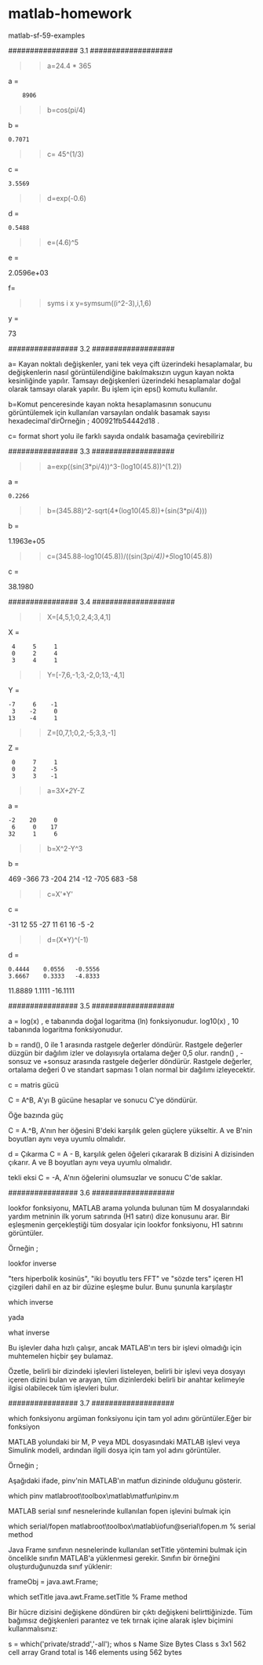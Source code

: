 # matlab-homework
matlab-sf-59-examples


################ 3.1 ###################




>> a=24.4 * 365

a =

        8906

>> b=cos(pi/4)

b =

    0.7071

>> c= 45^(1/3)

c =

    3.5569

>> d=exp(-0.6)

d =

    0.5488
>> e=(4.6)^5

e =

   2.0596e+03

f=
>> syms i x
>> y=symsum((i^2-3),i,1,6)
 
y =
 
73


################ 3.2 ###################




a= Kayan noktalı değişkenler, yani tek veya çift üzerindeki hesaplamalar, bu değişkenlerin nasıl görüntülendiğine bakılmaksızın uygun kayan nokta kesinliğinde yapılır. Tamsayı değişkenleri üzerindeki hesaplamalar doğal olarak tamsayı olarak yapılır. Bu işlem için eps() komutu kullanılır.

b=Komut penceresinde kayan nokta hesaplamasının sonucunu görüntülemek için kullanılan varsayılan ondalık basamak sayısı hexadecimal'dirÖrneğin ; 400921fb54442d18 .

c= format short yolu ile farklı sayıda ondalık basamağa çevirebiliriz




################ 3.3 ###################





>> a=exp((sin(3*pi/4))^3-(log10(45.8))^(1.2))

a =

    0.2266
>> b=(345.88)^2-sqrt(4*(log10(45.8))+(sin(3*pi/4)))

b =

   1.1963e+05
>> c=(345.88-log10(45.8))/((sin(3*pi/4))+5*log10(45.8))

c =

   38.1980






################ 3.4 ###################




>> X=[4,5,1;0,2,4;3,4,1]

X =

     4     5     1
     0     2     4
     3     4     1

>> Y=[-7,6,-1;3,-2,0;13,-4,1]

Y =

    -7     6    -1
     3    -2     0
    13    -4     1

>> Z=[0,7,1;0,2,-5;3,3,-1]

Z =

     0     7     1
     0     2    -5
     3     3    -1

>> a=3*X+2*Y-Z

a =

    -2    20     0
     6     0    17
    32     1     6

>> b=X^2-Y^3

b =

   469  -366    73
  -204   214   -12
  -705   683   -58

 
>> c=X'*Y'

c =

   -31    12    55
   -27    11    61
    16    -5    -2

>> d=(X*Y)^(-1)

d =

    0.4444    0.0556   -0.5556
    3.6667    0.3333   -4.8333
   11.8889    1.1111  -16.1111
   
   
   

################ 3.5 ###################





a = log(x) , e tabanında doğal logaritma (ln) fonksiyonudur. 
    log10(x) , 10 tabanında logaritma fonksiyonudur.

b = rand(), 0 ile 1 arasında rastgele değerler döndürür. Rastgele değerler düzgün bir dağılım izler ve dolayısıyla ortalama değer 0,5 olur.
    randn() , -sonsuz ve +sonsuz arasında rastgele değerler döndürür. Rastgele değerler, ortalama değeri 0 ve standart sapması 1 olan normal bir dağılımı izleyecektir.

c = matris gücü

C = A^B, A'yı B gücüne hesaplar ve sonucu C'ye döndürür.

Öğe bazında güç

C = A.^B, A'nın her öğesini B'deki karşılık gelen güçlere yükseltir. A ve B'nin boyutları aynı veya uyumlu olmalıdır.


d = Çıkarma
C = A - B, karşılık gelen öğeleri çıkararak B dizisini A dizisinden çıkarır.
A ve B boyutları aynı veya uyumlu olmalıdır.

tekli eksi
C = -A, A'nın öğelerini olumsuzlar ve sonucu C'de saklar.




################ 3.6 ###################




lookfor fonksiyonu, MATLAB arama yolunda bulunan tüm M dosyalarındaki yardım metninin ilk yorum satırında (H1 satırı) dize konusunu arar.
Bir eşleşmenin gerçekleştiği tüm dosyalar için lookfor fonksiyonu, H1 satırını görüntüler.



Örneğin ;

 lookfor inverse 

"ters hiperbolik kosinüs", "iki boyutlu ters FFT" ve "sözde ters" içeren H1 çizgileri dahil en az bir düzine eşleşme bulur. 
Bunu şununla karşılaştır

which inverse 

yada 

what inverse

Bu işlevler daha hızlı çalışır, ancak MATLAB'ın ters bir işlevi olmadığı için muhtemelen hiçbir şey bulamaz.

Özetle, belirli bir dizindeki işlevleri listeleyen, belirli bir işlevi veya dosyayı içeren dizini bulan ve arayan, tüm dizinlerdeki belirli bir anahtar kelimeyle ilgisi olabilecek tüm işlevleri bulur.




################ 3.7 ###################





which fonksiyonu argüman fonksiyonu için tam yol adını görüntüler.Eğer bir fonksiyon 

MATLAB yolundaki bir M, P veya MDL dosyasındaki MATLAB işlevi veya Simulink modeli, ardından ilgili dosya için tam yol adını görüntüler.



Örneğin ;

Aşağıdaki ifade, pinv'nin MATLAB'ın matfun dizininde olduğunu gösterir.

which pinv
matlabroot\toolbox\matlab\matfun\pinv.m

MATLAB serial sınıf nesnelerinde kullanılan fopen işlevini bulmak için

which serial/fopen
matlabroot\toolbox\matlab\iofun\@serial\fopen.m  % serial method

Java Frame sınıfının nesnelerinde kullanılan setTitle yöntemini bulmak için öncelikle sınıfın MATLAB'a yüklenmesi gerekir. Sınıfın bir örneğini oluşturduğunuzda sınıf yüklenir:

frameObj = java.awt.Frame;

which setTitle
java.awt.Frame.setTitle  % Frame method

Bir hücre dizisini değişkene döndüren bir çıktı değişkeni belirttiğinizde. Tüm bağımsız değişkenleri parantez ve tek tırnak içine alarak işlev biçimini kullanmalısınız:

s = which('private/stradd','-all');
whos s
  Name      Size         Bytes  Class
  s         3x1            562  cell array
Grand total is 146 elements using 562 bytes

